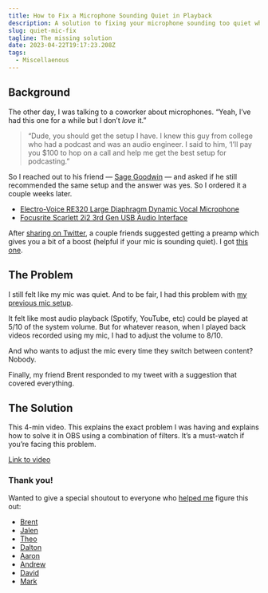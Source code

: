 ```yaml
---
title: How to Fix a Microphone Sounding Quiet in Playback
description: A solution to fixing your microphone sounding too quiet when you play it back
slug: quiet-mic-fix
tagline: The missing solution
date: 2023-04-22T19:17:23.208Z
tags:
  - Miscellaenous
---
```

## Background

The other day, I was talking to a coworker about microphones. “Yeah, I’ve had this one for a while but I don’t *love* it.” 



> “Dude, you should get the setup I have. I knew this guy from college who had a podcast and was an audio engineer. I said to him, ‘I’ll pay you $100 to hop on a call and help me get the best setup for podcasting.” 



So I reached out to his friend — [Sage Goodwin](https://twitter.com/UplinkPodcast) — and asked if he still recommended the same setup and the answer was yes. So I ordered it a couple weeks later.

- [Electro-Voice RE320 Large Diaphragm Dynamic Vocal Microphone](https://www.amazon.com/Electro-Voice-RE320-Diaphragm-Dynamic-Microphone/dp/B00KCN83VI)
- [Focusrite Scarlett 2i2 3rd Gen USB Audio Interface](https://www.amazon.com/Focusrite-Scarlett-Audio-Interface-Tools/dp/B07QR73T66/ref=asc_df_B07QR73T66?hvadid=80745502742789&hvnetw=s&hvqmt=e&hvbmt=be&hvdev=c&hvlocint=&hvlocphy=&hvtargid=pla-4584345029627981&th=1)



After [sharing on Twitter](https://twitter.com/jsjoeio/status/1645517102193987585?s=20), a couple friends suggested getting a preamp which gives you a bit of a boost (helpful if your mic is sounding quiet). I got [this one](https://www.amazon.com/TRITON-AUDIO-FetHead-Microphone-Preamp/dp/B06XDPTDN5/ref=sr_1_2?keywords=fethead&sr=8-2). 


## The Problem

I still felt like my mic was quiet. And to be fair, I had this problem with [my previous mic setup](https://howtoegghead.com/instructor/screencasting/audio-equipment/). 

It felt like most audio playback (Spotify, YouTube, etc) could be played at 5/10 of the system volume. But for whatever reason, when I played back videos recorded using my mic, I had to adjust the volume to 8/10.

And who wants to adjust the mic every time they switch between content? Nobody.

Finally, my friend Brent responded to my tweet with a suggestion that covered everything. 


## The Solution

This 4-min video. This explains the exact problem I was having and explains how to solve it in OBS using a combination of filters. It’s a must-watch if you’re facing this problem.


[L﻿ink to video](https://www.youtube.com/watch?v=o5q2y5r5MOk)



### Thank you!

Wanted to give a special shoutout to everyone who [helped me](https://twitter.com/jsjoeio/status/1649462533894578176?s=20) figure this out:

- [Brent](https://twitter.com/heccbrent)
- [Jalen](https://twitter.com/jalendport)
- [Theo](https://twitter.com/t3dotgg)
- [Dalton](https://twitter.com/dltnio)
- [Aaron](https://twitter.com/aarondjents)
- [Andrew](https://twitter.com/phunkren)
- [David](https://twitter.com/davidbblocher)
- [Mark](https://twitter.com/marknca)

